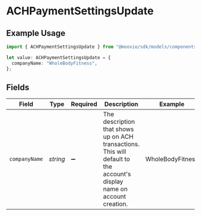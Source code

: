 # ACHPaymentSettingsUpdate

## Example Usage

```typescript
import { ACHPaymentSettingsUpdate } from "@moovio/sdk/models/components";

let value: ACHPaymentSettingsUpdate = {
  companyName: "WholeBodyFitness",
};
```

## Fields

| Field                                                                                                                   | Type                                                                                                                    | Required                                                                                                                | Description                                                                                                             | Example                                                                                                                 |
| ----------------------------------------------------------------------------------------------------------------------- | ----------------------------------------------------------------------------------------------------------------------- | ----------------------------------------------------------------------------------------------------------------------- | ----------------------------------------------------------------------------------------------------------------------- | ----------------------------------------------------------------------------------------------------------------------- |
| `companyName`                                                                                                           | *string*                                                                                                                | :heavy_minus_sign:                                                                                                      | The description that shows up on ACH transactions. This will default to the account's display name on account creation. | WholeBodyFitness                                                                                                        |
